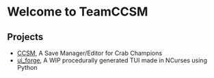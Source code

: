 # Welcome to TeamCCSM

## Projects
- [CCSM](https://github.com/TeamCCSM/CCSM), A Save Manager/Editor for Crab Champions
- [ui_forge](https://github.com/TeamCCSM/ui_forge), A WIP procedurally generated TUI made in NCurses using Python
